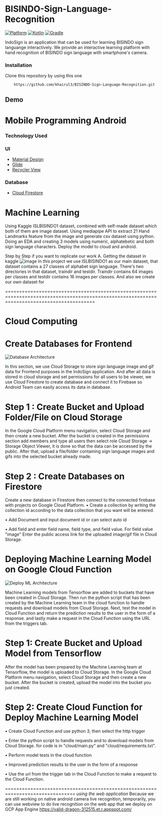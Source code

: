 # BISINDO-Sign-Language-Recognition
   
 [![Platform](https://img.shields.io/badge/platform-Android-green.svg)](http://developer.android.com/index.html) [![Kotlin](https://img.shields.io/badge/kotlin-1.5.10-blue.svg)](http://kotlinlang.org) [![Gradle](https://img.shields.io/badge/gradle-7.0-%2366DCB8.svg)](https://developer.android.com/studio/releases/gradle-plugin) 


IndoSign is an application that can be used for learning BISINDO sign languange interactively. We provide an interactive learning platform
with hand recognition of BISINDO sign language with smartphone's camera. 


### Installation 
Clone this repository by using this one  
```
    https://github.com/khairul3/BISINDO-Sign-Language-Recognition.git
```    

## Demo



# Mobile Programming Android
### Technology Used
### UI
- [Material Design](https://material.io/develop/android)
- [Glide](https://github.com/bumptech/glide)
- [Recycler View](https://github.com/codepath/android_guides/wiki/Using-the-RecyclerView)

### Database
- [Cloud Firestore](https://firebase.google.com/docs/firestore)


# Machine Learning
Using Kaggle ISLBISINDO1 dataset, combined with self-made dataset which both of them are image dataset. Using mediapipe API to extract 21 Hand Landmarks feature from the image and generate csv dataset using python. Doing an EDA and creating 3 models using numeric, alphatebetic and both sign language characters. Deploy the model to cloud and android.

Step by Step if you want to replicate our work
A. Getting the dataset in kaggle
![image](https://user-images.githubusercontent.com/46083543/121294110-0594ca00-c917-11eb-95fc-648e8242963f.png)
In this project we use ISLBISINDO1 as our main dataset, that dataset contains a 27 classes of alphabet sign language. There's two directories in that dataset, traindir and testdir. Traindir contains 64 images per classes and testdir contains 16 images per classes. And also we create our own dataset for 




============================================================================================================================================

# Cloud Computing 

# Create Databases for Frontend 

![Database Architecture](https://user-images.githubusercontent.com/82069840/121268889-044ca880-c8e9-11eb-8721-70dfe30ed044.png)

In this section, we use Cloud Storage to store sign language image and gif data 
for Frontend purposes in the IndoSign application.
And after all data is stored in cloud storage and set permissions for all users to be 
viewer, we use Cloud Firestore to create database and connect it to Firebase so Android 
Team can easily access its data in database.

# Step 1 : Create Bucket and Upload Folder/File on Cloud Storage
In the Google Cloud Platform menu navigation, select Cloud Storage and then create a new bucket. After
the bucket is created in the permissions section add members and type all users then select
role Cloud Storage -> Storage Object Viewer, it is done so that the data can be accessed by the public.
After that, upload a file/folder containing sign language images and gifs into the selected bucket
already made.

# Step 2 : Create Databases on Firestore
Create a new database in Firestore then connect to the connected firebase
with projects on Google Cloud Platform.
• Create a collection by writing the collection id according to the data collection that you want
will be entered.

• Add Document and input document id or can select auto id

• Add field and enter field name, field type, and field value. For field value "image"
Enter the public access link for the uploaded image/gif file in Cloud Storage.


# Deploying Machine Learning Model on Google Cloud Function

![Deploy ML Architecture](https://user-images.githubusercontent.com/82069840/121268937-19293c00-c8e9-11eb-9dc0-d72abf5bab69.png)

Machine Learning models from Tensorflow are added to buckets that have been 
created in Cloud Storage. Then run the python script that has been created by 
the Machine Learning team in the cloud function to handle requests and download models 
from Cloud Storage. Next, test the model in Cloud Function and return the prediction 
results to the user in the form of a response. and lastly make a request in the Cloud 
Function using the URL from the triggers tab.

# Step 1: Create Bucket and Upload Model from Tensorflow
After the model has been prepared by the Machine Learning team at Tensorflow, the model is uploaded to
Cloud Storage. In the Google Cloud Platform menu navigation, select Cloud Storage and then create
a new bucket. After the bucket is created, upload the model into the bucket you just created.

# Step 2: Create Cloud Function for Deploy Machine Learning Model
• Create Cloud Function and use python 3, then select the http trigger

• Enter the python script to handle requests and to download models from Cloud Storage.
for code is in "cloud/main.py" and "cloud/requirements.txt".

• Perform model tests in the cloud function

• Improved prediction results to the user in the form of a response

• Use the url from the trigger tab in the Cloud Function to make a request to the Cloud Function.

===============================================================================
*using the web application*
Because we are still working on native android camera live recognition, temporarily, you can use webview to do live recognition on the web app
that we deploy on GCP App Engine
https://valid-dragon-312515.et.r.appspot.com/
